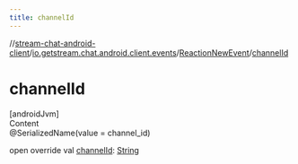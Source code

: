 ```yaml
---
title: channelId
---
```

//[stream-chat-android-client](../../../index.md)/[io.getstream.chat.android.client.events](../index.md)/[ReactionNewEvent](index.md)/[channelId](channelId.md)



# channelId  
[androidJvm]  
Content  
@SerializedName(value = channel_id)  
  
open override val [channelId](channelId.md): [String](https://kotlinlang.org/api/latest/jvm/stdlib/kotlin/-string/index.html)  



